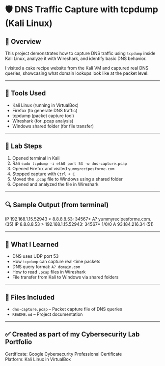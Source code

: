 
# 🛡️ DNS Traffic Capture with tcpdump (Kali Linux)

## 📘 Overview

This project demonstrates how to capture DNS traffic using `tcpdump` inside Kali Linux, analyze it with Wireshark, and identify basic DNS behavior.

I visited a cake recipe website from the Kali VM and captured real DNS queries, showcasing what domain lookups look like at the packet level.

---

## 🧰 Tools Used

- Kali Linux (running in VirtualBox)
- Firefox (to generate DNS traffic)
- tcpdump (packet capture tool)
- Wireshark (for .pcap analysis)
- Windows shared folder (for file transfer)

---

## 🧪 Lab Steps

1. Opened terminal in Kali
2. Ran `sudo tcpdump -i eth0 port 53 -w dns-capture.pcap`
3. Opened Firefox and visited `yummyrecipesforme.com`
4. Stopped capture with `Ctrl + C`
5. Moved the `.pcap` file to Windows using a shared folder
6. Opened and analyzed the file in Wireshark

---

## 🔍 Sample Output (from terminal)

IP 192.168.1.15.52943 > 8.8.8.8.53: 34567+ A? yummyrecipesforme.com. (35) IP 8.8.8.8.53 > 192.168.1.15.52943: 34567* 1/0/0 A 93.184.216.34 (51)

---

## 🎯 What I Learned

- DNS uses UDP port 53
- How `tcpdump` can capture real-time packets
- DNS query format: `A? domain.com`
- How to read `.pcap` files in Wireshark
- File transfer from Kali to Windows via shared folders

---

## 📁 Files Included

- `dns-capture.pcap` – Packet capture file of DNS queries
- `README.md` – Project documentation

---

## ✅ Created as part of my Cybersecurity Lab Portfolio

Certificate: Google Cybersecurity Professional Certificate  
Platform: Kali Linux in VirtualBox
